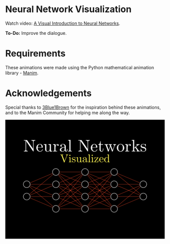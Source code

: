 # Neural Network Visualization
Watch video: [A Visual Introduction to Neural Networks](https://www.youtube.com/watch?v=RLCqjCAbd5E&t=19s). 

**To-Do:** Improve the dialogue. 

# Requirements
These animations were made using the Python mathematical animation library - [Manim](https://docs.manim.community/en/v0.2.0/). 

# Acknowledgements
Special thanks to [3Blue1Brown](https://www.youtube.com/channel/UCYO_jab_esuFRV4b17AJtAw) for the inspiration behind these animations, and to the Manim Community for helping me along the way.

![alt text](https://github.com/StuartWaller/nn-visualization-video/blob/master/nn_cover.PNG)
